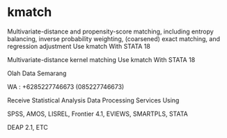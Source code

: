 # kmatch
Multivariate-distance and propensity-score matching, including entropy balancing, inverse probability weighting, (coarsened) exact matching, and regression adjustment Use kmatch With STATA 18

Multivariate-distance kernel matching Use kmatch With STATA 18

Olah Data Semarang

WA : +6285227746673 (085227746673)

Receive Statistical Analysis Data Processing Services Using

SPSS, AMOS, LISREL, Frontier 4.1, EVIEWS, SMARTPLS, STATA

DEAP 2.1, ETC
